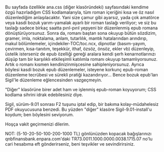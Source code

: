 Bu sayfada özellikle ana.css (diğer klasöründeki) sayfasındaki kendime özgü hazırladığım CSS kodlamalarıyla, tüm roman içeriğini kısa ve öz nasıl düzenlediğim anlaşılacaktır. Yani size çamur gibi ayarsız, yada çok amatörce veya kasdi bozuk yarım-yamalak ayarlı bir roman taslağı veriliyor; ve siz bu taslağı sadece birkaç saatta pırıl-pırıl yepyeni bir düzenlenmiş epub romana dönüştürüyorsunuz. Sonra da, romanı baştan sona okuyup bütün sözdizim, gramer, imla, noktalama, anlam, tutarlılık, mantık hatalarından arındırıp, makul bölümlemeler, içindekiler-TOC/toc.ncx, dipnotlar (basım-yayım, çevirmen, kısa-tanıtım, teşekkür, ithaf, özsöz, önsöz, ekler vb) düzenleyip, üstelik isterseniz de epub özelliği gereği aralara kendi şerh kenarnotlarınızı düşüp tam bir karşılıklı etkileşimli katılımla romanı okuyup tamamlıyorsunuz. Artık o romanı kısmen kendinizinmişcesine sahipleniyorsunuz. Ayrıca böylesi kasdi bozuk epub düzenlemeler, isteyene korkunç epub-roman düzenleme tecrübesi ve sürekli pratiği kazandırıyor... Bence bozuk epub'ları Sigil'le düzenleme eğlencesinden vazgeçmeyin.

"Diğer" klasörüne birer adet ham ve işlenmiş epub-roman koyuyorum; CSS kodlama sihrini idrak edebilesiniz diye.

Sigil, sürüm-9.01 sonrası F2 tuşunu iptal edip, bir bakıma kolay-müdahelesiz PDF okuyucusuna benzedi. Bu yüzden "diğer" klasöre Sigil-9.01-install'u koydum; ben böylesini seviyorum.

Hoşça vakit geçirmenizi dilerim.

NOT: (5-10-20-50-100-200-1000 TL) gönlünüzden kopacak bağışlarınızı qnbfinansbank.enpara.com'daki TR73.0011.1000.0000.0038.1715.07 no'lu cari hesabıma eft gönderirseniz, beni teşvikler ve sevindirirsiniz.
